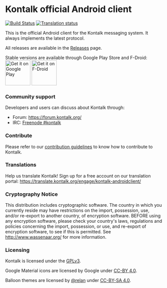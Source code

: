 Kontalk official Android client
===============================

[![Build Status](https://travis-ci.org/kontalk/androidclient.svg?branch=master)](https://travis-ci.org/kontalk/androidclient)
[![Translation status](https://translate.kontalk.org/widgets/kontalk-androidclient/-/svg-badge.svg)](https://translate.kontalk.org/engage/kontalk-androidclient/?utm_source=widget)

This is the official Android client for the Kontalk messaging system. It always implements the latest protocol.

All releases are available in the [Releases](//github.com/kontalk/androidclient/releases) page.

Stable versions are available through Google Play Store and F-Droid:  
<a href="https://play.google.com/store/apps/details?id=org.kontalk"><img
  alt="Get it on Google Play" height="80"
  src="https://play.google.com/intl/en_us/badges/images/generic/en_badge_web_generic.png" /></a>
<a href="https://f-droid.org/repository/browse/?fdid=org.kontalk"><img
  alt="Get it on F-Droid" height="80"
  src="https://f-droid.org/badge/get-it-on.png" /></a>


### Community support

Developers and users can discuss about Kontalk through:

* Forum: https://forum.kontalk.org/
* IRC: [Freenode #kontalk](irc://chat.freenode.net/kontalk)


### Contribute

Please refer to our [contribution guidelines](CONTRIBUTING.md) to know how to contribute to Kontalk.


### Translations

Help us translate Kontalk! Sign up for a free account on our translation portal:
https://translate.kontalk.org/engage/kontalk-androidclient/


### Cryptography Notice

This distribution includes cryptographic software. The country in which you
currently reside may have restrictions on the import, possession, use, and/or
re-export to another country, of encryption software. BEFORE using any
encryption software, please check your country's laws, regulations and policies
concerning the import, possession, or use, and re-export of encryption software,
to see if this is permitted. See http://www.wassenaar.org/ for more information.


### Licensing

Kontalk is licensed under the [GPLv3](http://www.gnu.org/licenses/gpl-3.0.html).

Google Material icons are licensed by Google under [CC-BY 4.0](http://creativecommons.org/licenses/by/4.0/).

Balloon themes are licensed by [@relan](https://github.com/relan) under [CC-BY-SA 4.0](http://creativecommons.org/licenses/by-sa/4.0/).
